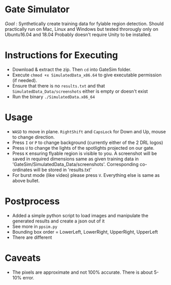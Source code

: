 # Gate Simulator
*Goal* : Synthetically create training data for fylable region detection.
Should practically run on Mac, Linux and Windows but tested throrougly only on Ubuntu16.04 and 18.04
Probably doesn't require Unity to be installed.

# Instructions for Executing 
* Download & extract the zip. Then `cd` into GateSim folder.
* Execute `chmod +x SimulatedData_x86.64` to give executable permission (if needed).
* Ensure that there is no `results.txt` and that `SimulatedData_Data/screenshots` either is empty or doesn't exist
* Run the binary `./SimulatedData.x86_64`

# Usage
* `WASD` to move in plane. `RightShift` and `CapsLock` for Down and Up, mouse to change direction. 
* Press `I` or `P` to change background (currently either of the 2 DRL logos)
* Press `U` to change the lights of the spotlights projected on our gate.
* Press `K` ensuring flyable region is visible to you. A screenshot will be saved in required dimensions same as given training data in 'GateSim/SimulatedData_Data/screenshots'. Corresponding co-ordinates will be stored in 'results.txt'
* For burst mode (like video) please press `V`. Everything else is same as above bullet.

# Postprocess
* Added a simple python script to load images and manipulate the generated results and create a json out of it
* See more in `ppsim.py` 
* Bounding box order = LowerLeft, LowerRight, UpperRight, UpperLeft
* There are different 

# Caveats
* The pixels are approximate and not 100% accurate. There is about 5-10% error.
